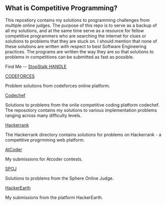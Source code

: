 ## What is Competitive Programming?

This repostiory contains my solutions to programming challenges from multiple online judges. The purpose of this repo is to serve as a backup of all my solutions, and at the same time serve as a resource for fellow competitive programmers who are searching the internet for clues or solutions to problems that they are stuck on.
I should mention that none of these solutions are written with respect to best Software Engineering practices. The programs are written the way they are so that solutions to problems in competitions can be submitted as fast as possible.

Find Me -- [StopStalk HANDLE](https://www.stopstalk.com/user/profile/masterchief_01)


[CODEFORCES](https://codeforces.com/profile/masterchief_01)

Problem solutions from codeforces online platform.


[Codechef](https://www.codechef.com/users/masterchief_01)

Solutions to problems from the onlie competitive coding platform codechef.
The reposotory contains my solutions to various implementation problems ranging across many difficulty levels.


[Hackerrank](https://www.hackerrank.com/masterchief_01)

The Hackerrank directory contains solutions for problems on Hackerrank - a competitive progrmming web platform.


[AtCoder](https://atcoder.jp/users/masterchief_01)

My submissions for Atcoder contests.


[SPOJ](https://www.spoj.com/)

Solutions to problems from the Sphere Online Judge.


[HackerEarth](https://www.hackerearth.com/@masterchief_01)

My submissions from the platform HackerEarth.

